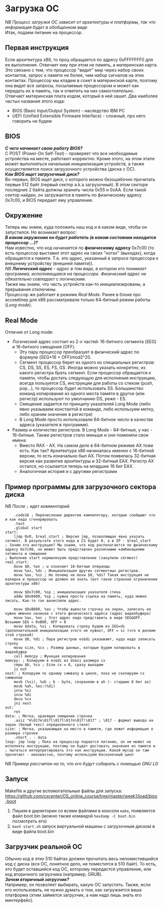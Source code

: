 # Загрузка ОС  
*NB Процесс загрузки ОС зависит от архитектуры и платформы, так что информация будет в обобщенном виде*  
Итак, подаем питание на процессор.  
## Первая инструкция  
Если архитектура x86, то проц обращается по адресу 0xFFFFFFF0 для ее выполнения. Отвечает ему при этом не память, а материнская карта.  
Это связано с тем, что процессор "видит" мир через набор своих контактов, запрос к памяти не более, чем набор сигналов на этих контактах. 
Процессор мы кладем в сокет в материнской карте, поэтому она видит все запросы, посылаемые процессором и может как передать их в память, так и ответить на них 
самостоятельно.  
Отвечает материнская плата кодом, который в ней зашит. Два наиболее частых названия этого кода:
* BIOS (Basic Input/Output System) - наследство IBM PC  
* UEFI (Unified Extensible Firmware Interface) - сложный, про него говорить не будем  
## BIOS  
***С чего начинает свою работу BIOS?***  
С POST (Power-On Self-Test) - проверяет что все необходимые устройства на месте, работают корректно. Кроме этого, на этом этапе может выполняться начальная 
инициализация устройств, а также осуществляется поиск загрузочного устройства (диска с ОС).  
***Как BIOS ищет загрузочный диск?***  
Во-первых, BIOS ищет диск, с которого можно безошибочно прочитать первые 512 байт (первый сектор a.k.a загрузочный). В этом секторе последние 2 байта должны хранить 
числа 0x55 и 0xAA. Если такой сектор найден, он загружается в память по физическому адресу 0x7c00, и BIOS передает ему управление.  
## Окружение  
Теперь мы знаем, куда положить наш код и в каком виде, чтобы он запустился. Но возникает вопрос:  
***В каком окружении он будет работать (в каком состоянии находится процессор ...)?***  
Нам известно, что код начинается по **физическому адресу** 0x7c00 (то есть процессор выставил этот адрес на своих "ногах" (выходах), когда обращается к памяти. Т.е. 
это адрес, указанный в запросе процессора к внешнему устройству (внешней памяти)).  
*NB **Логический адрес** - адрес в том виде, в котором его понимает программа, исполняющаяся на процессоре. Физический адрес не обязательно совпадает с логическим.*  
Также мы знаем, что часть устройств как-то инициализированы, а прерывания отключены.  
Процессор же работает в режиме *Real Mode*. Ранее в блоке про ассемблер для x86 рассматривали только 64-битный режим работы (*Long mode*).  
## Real Mode  
Отличия от Long mode:  
* Логический адрес состоит из 2-х частей: 16-битного сегмента (SEG) и 16-битного смещения (OFF).
  + Эту пару процессор преобразует в физический адрес по формуле (SEG*16 + OFF)mod2^20.
  + Сегмент процессор берет из одного из специальных регистров: CS, DS, SS, ES, FS, GS. Иногда можно указать конкретно, из какого регистра брать сегмент. 
Если процессор обращается к памяти, чтобы достать следующую для исполнения инструкцию, всегда пользуется CS, инструкции для работы со стеком (push, pop...), то
процессор будет использовать SS. Большинство команд копирования из одного места памяти в другое (или регистр) используют по умолчанию DS, реже - ES.
  + Смещение задается по принципу указателей Long Mode (либо явно указываем константой в команде, либо используем метку, либо храним значение в регистре) 
  + В Long Mode просто использовали 64-битное число в качестве адреса (указателя в программе).  
* Размер и количество регистров. В Long Mode - 64-битные, у нас - 16-битные. Также регистров стало меньше и они поменяли свои имена:
  + Вместо RAX - AX. На самом деле в 64-битном режиме AX тоже есть. Как так? Архитектура x86 начиналась именно с 16-битной версии, то есть изначально был AX. 
Потом появилась 32-битная версия как развитие архитектуры и 32-битный EAX. Регистр AX остался, но ссылается теперь на младшие 16 бит EAX.
  + Аналогичная история и с другими регистрами  
## Пример программы для загрузочного сектора диска  
*NB После `;` идет комментарий.*
```Assembler
	.code16 ; Перечисление директив компилятору, которые сообщают что и как надо сгенерировать
	.text
	.global start
start:
	ljmp 0x0, $real_start ; Версия jmp, позволяющая явно указать сегмент. В результате этого кода в CS будет 0, а в IP - $real_start
; Зачем эта инструкция? Мы знаем, что код располагается по физическому адресу 0x7c00, он может быть представлен различными комбинациями сегмента и смещения
; Выполнив start нормализуем представление (занулили сегмент)
real_start:
	movw $0, %ax ; w означает 16-битные операнды
	movw %ax, %ds ; Инициализация других сегментных регистров.
	movw %ax, %ss ; Но почему не movw $0, %ds? Такая инструкция не валидна и процессор не должен ее знать (вот такое странное ограничение архитектуры x86)

	movw $0x7c00, %sp ; инициализация указателя стека
	addw $0x0400, %sp ; нужна просто ссылка на память, куда можно писать. Как-то так вычислили адрес.

	movw $0xB800, %ax ; Чтобы вывести строчку на экран, записать ее нужно именно начиная с этого физического адреса (адрес видеобуфера)
	movw %ax, %es ; Этот адрес надо представить в виде SEG&OFF. Возьмем SEG = 0xB00, OFF = 0
	movw $data, %si ; Копировать строку будем из SEG=ds (дополнительной инициализации этого не нужно), OFF = si (что и делаем этой строкой)
	movw $0, %di ; Пара регистров es&di указывают, куда надо записать строку
	movw size, %cx ; Размер данных, которые будем копировать в видеобуфер
	call memcpy ; Функция копирования
memcpy: ; Копируем в es&di из ds&si размера cx
	cmpw $0, %cx ; Если cx = 0, сразу выходим
	jz out
next: ; Копируем по одному символу в цикле, пока не скопируем cx символов
	movb (%si), %ah ; b - byte, сохраняем в ah (- старшие 8 бит ax) 
	movb %ah, %es:(%di)
	incw %si
	incw %di
	decw %cx
	jnz next
out:
	ret
data: ; Метка, хранящая смещение строчки
	.asiz "H\017e\017l\017l\017o\017!\017" ; \017 - формат вывода на экран (белый текст определенного стиля)
size: ; Метка, указывающая на место в памяти, где лежит информация о размере строчки
	.short . - data
loop: jmp loop ; Пока на процессор подается питание, он не может не исполнять инструкции, поэтому он будет доставать значения из памяти и
; пытаться интерпретировать это как инструкции. Какой мусор он там прочитает - неизвестно, поэтому используем бесконечный цикл
```
*NB Пример рассчитан на то, что его будут собирать с помощью GNU LD*  
## Запуск  
Makefile и другие вспомогательные файлы для запуска: https://github.com/cscenter/OS_online_course/tree/master/week1/load/bios-boot  
1) Пишем в директории со всеми файлами в консоли `make`, появляется файл boot.bin (можно также командой `hexdump -C boot.bin` посмотреть его)
2) `bash start.sh` запуск виртуальной машины с загрузочным диском в виде файла boot.bin  
## Загрузчик реальной ОС  
Обычно код в этих 510 байтах должен прочитать весь непоместившийся код с диска (вся ОС, понятное дело, не поместится в 510 байт). То есть, это будет оставшийся код 
ОС, которому передастся управление, или код вторичного загрузчика (например, GRUB).  
***Зачем вторичный загрузчик?***  
Например, он позволяет выбирать, какую ОС запустить. Также, если его использовать, не нужно думать о том, как загружается ваша платформа (этим займется загрузчик, 
а нам надо лишь знать его минтерфейс).
